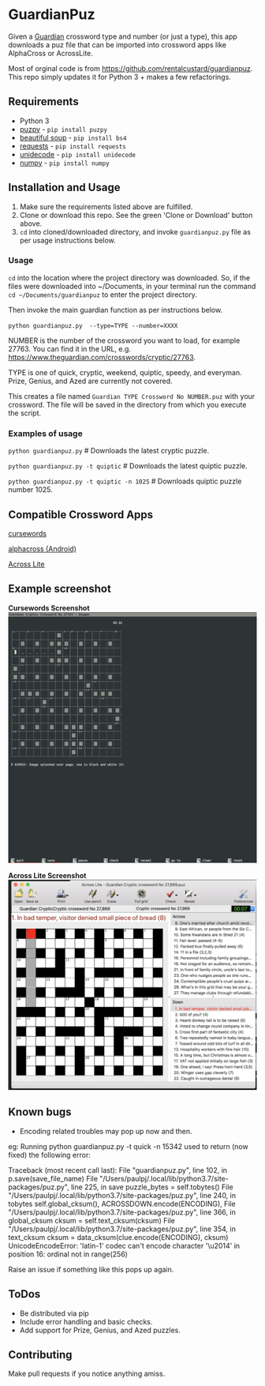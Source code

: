 # GuardianPuz

Given a [Guardian](https://www.guardian.co.uk/crosswords) crossword type and number (or just a type), this app downloads a puz file that can be imported into crossword apps like AlphaCross or AcrossLite. 

Most of orginal code is from https://github.com/rentalcustard/guardianpuz. This repo simply updates it for Python 3 + makes a few refactorings. 

## Requirements
* Python 3
* [puzpy](https://github.com/alexdej/puzpy) - `pip install puzpy`
* [beautiful soup](https://www.crummy.com/software/BeautifulSoup/bs4/doc/) - `pip install bs4`
* [requests](https://pypi.org/project/requests/) - `pip install requests`
* [unidecode](https://pypi.org/project/Unidecode/) - `pip install unidecode`
* [numpy](https://www.scipy.org/install.html) - `pip install numpy`

## Installation and Usage
1. Make sure the requirements listed above are fulfilled.
2. Clone or download this repo. See the green 'Clone or Download' button above.
3. `cd` into cloned/downloaded directory, and invoke `guardianpuz.py` file as per usage instructions below. 


### Usage

`cd` into the location where the project directory was downloaded. So, if the files were downloaded into ~/Documents, in your terminal run the command
`cd ~/Documents/guardianpuz` to enter the project directory. 

Then invoke the main guardian function as per instructions below. 

`python guardianpuz.py  --type=TYPE --number=XXXX`

NUMBER is the number of the crossword you want to load, for example 27763. You can find it in the URL, e.g. https://www.theguardian.com/crosswords/cryptic/27763.

TYPE is one of quick, cryptic, weekend, quiptic, speedy, and everyman. Prize, Genius, and Azed are currently not covered. 

This creates a file named `Guardian TYPE Crossword No NUMBER.puz` with your crossword. The file will be saved in the directory from which you execute the script. 

### Examples of usage 

`python guardianpuz.py` # Downloads the latest cryptic puzzle. 

`python guardianpuz.py -t quiptic` # Downloads the latest quiptic puzzle. 

`python guardianpuz.py -t quiptic -n 1025` # Downloads quiptic puzzle number 1025. 

## Compatible Crossword Apps
[cursewords](https://parkerhiggins.net/2019/03/cursewords-crossword-puzzle-solving-interface-terminal/)

[alphacross (Android)](https://play.google.com/store/apps/details?id=org.akop.crosswords&hl=en)

[Across Lite](https://www.litsoft.com/across/alite/download/index.html)

## Example screenshot
**Cursewords Screenshot**
![cursewords running with a file created by GuardianPuz](doc/example.png)

**Across Lite Screenshot**
![Across Lite running with a file created by GuardianPuz](doc/eg_across_lite.png)

## Known bugs 
* Encoding related troubles may pop up now and then. 
>
eg: Running python guardianpuz.py -t quick -n 15342 used to return (now fixed) the following error:

Traceback (most recent call last):
File "guardianpuz.py", line 102, in 
p.save(save_file_name)
File "/Users/paulpj/.local/lib/python3.7/site-packages/puz.py", line 225, in save
puzzle_bytes = self.tobytes()
File "/Users/paulpj/.local/lib/python3.7/site-packages/puz.py", line 240, in tobytes
self.global_cksum(), ACROSSDOWN.encode(ENCODING),
File "/Users/paulpj/.local/lib/python3.7/site-packages/puz.py", line 366, in global_cksum
cksum = self.text_cksum(cksum)
File "/Users/paulpj/.local/lib/python3.7/site-packages/puz.py", line 354, in text_cksum
cksum = data_cksum(clue.encode(ENCODING), cksum)
UnicodeEncodeError: 'latin-1' codec can't encode character '\u2014' in position 16: ordinal not in range(256)

Raise an issue if something like this pops up again. 

## ToDos
* Be distributed via pip
* Include error handling and basic checks. 
* Add support for Prize, Genius, and Azed puzzles. 

## Contributing
Make pull requests if you notice anything amiss. 
